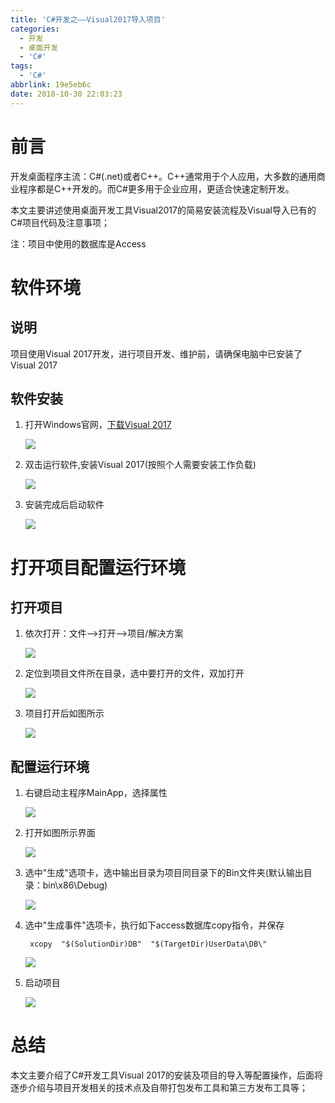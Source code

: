 ```yaml
---
title: 'C#开发之——Visual2017导入项目'
categories:
  - 开发
  - 桌面开发
  - 'C#'
tags:
  - 'C#'
abbrlink: 19e5eb6c
date: 2018-10-30 22:03:23
---
```


# 前言
开发桌面程序主流：C#(.net)或者C++。C++通常用于个人应用，大多数的通用商业程序都是C++开发的。而C#更多用于企业应用，更适合快速定制开发。    

本文主要讲述使用桌面开发工具Visual2017的简易安装流程及Visual导入已有的C#项目代码及注意事项；    


注：项目中使用的数据库是Access    


<!--more-->

# 软件环境
## 说明  
项目使用Visual 2017开发，进行项目开发、维护前，请确保电脑中已安装了Visual 2017

## 软件安装
1. 打开Windows官网，[下载Visual 2017][1] 

	![][2]
2. 双击运行软件,安装Visual 2017(按照个人需要安装工作负载)  
	
	![][3]  
3. 安装完成后启动软件

	![][4] 

# 打开项目配置运行环境
## 打开项目
1. 依次打开：文件——>打开——>项目/解决方案  
	
	![][5]  

2. 定位到项目文件所在目录，选中要打开的文件，双加打开  

	![][6] 
3. 项目打开后如图所示 

	![][7]

## 配置运行环境
1. 右键启动主程序MainApp，选择属性

	![][8]  
2. 打开如图所示界面

	![][9]

3. 选中"生成"选项卡，选中输出目录为项目同目录下的Bin文件夹(默认输出目录：bin\x86\Debug\)  

	![][10]
4. 选中"生成事件"选项卡，执行如下access数据库copy指令，并保存

		xcopy  "$(SolutionDir)DB"  "$(TargetDir)UserData\DB\"    

	![][11]  
5. 启动项目

	![][12]  

# 总结
本文主要介绍了C#开发工具Visual 2017的安装及项目的导入等配置操作，后面将逐步介绍与项目开发相关的技术点及自带打包发布工具和第三方发布工具等；    





[1]: https://visualstudio.microsoft.com/zh-hans/?rr=https%3A%2F%2Fwww.baidu.com%2Flink%3Furl%3D2W1kCse-7RyGb8tqyjPNkWdpJFj2SWih3eqANtdgoaXjEtlSn3Jq8wl5LPt4Qp-p%26wd%3D%26eqid%3D9f5cb594000160a2000000035bd814bb
[2]: https://cdn.jsdelivr.net/gh/pgzxc/CDN/blog-image/csharp-download-visual-studio
[3]: https://cdn.jsdelivr.net/gh/pgzxc/CDN/blog-image/csharp-visual-install.png
[4]: https://cdn.jsdelivr.net/gh/pgzxc/CDN/blog-image/csharp-visual-start.png
[5]: https://cdn.jsdelivr.net/gh/pgzxc/CDN/blog-image/csharp-project-open-opt.png
[6]: https://cdn.jsdelivr.net/gh/pgzxc/CDN/blog-image/csharp-project-open.png
[7]: https://cdn.jsdelivr.net/gh/pgzxc/CDN/blog-image/csharp-mainApp.png
[8]: https://cdn.jsdelivr.net/gh/pgzxc/CDN/blog-image/csharp-MainApp-Property.png
[9]: https://cdn.jsdelivr.net/gh/pgzxc/CDN/blog-image/csharp-proper-open.png
[10]: https://cdn.jsdelivr.net/gh/pgzxc/CDN/blog-image/csharp-project-output-path.png
[11]: https://cdn.jsdelivr.net/gh/pgzxc/CDN/blog-image/csharp-copy-db.png
[12]: https://cdn.jsdelivr.net/gh/pgzxc/CDN/blog-image/csharp-start-project.png
